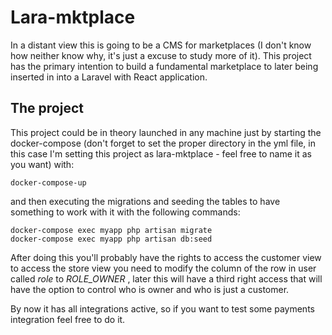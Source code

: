 # Lara-mktplace
In a distant view this is going to be a CMS for marketplaces (I don't know how neither know why, it's just a excuse to study more of it).
This project has the primary intention to build a fundamental marketplace to later being inserted in into a Laravel with React application.

## The project
This project could be in theory launched in any machine just by starting the docker-compose (don't forget to set the proper
directory in the yml file, in this case I'm setting this project as lara-mktplace - feel free to name it as you want) with:
```
docker-compose-up
```
and then executing the migrations and seeding the tables to have something to work with it with the following commands:
```
docker-compose exec myapp php artisan migrate
docker-compose exec myapp php artisan db:seed
```

After doing this you'll probably have the rights to access the customer view to access the store view you need to modify
the column of the row in user called *role* to *ROLE_OWNER* , later this will have a third right access that will have the
option to control who is owner and who is just a customer.

By now it has all integrations active, so if you want to test some payments integration feel free to do it.

